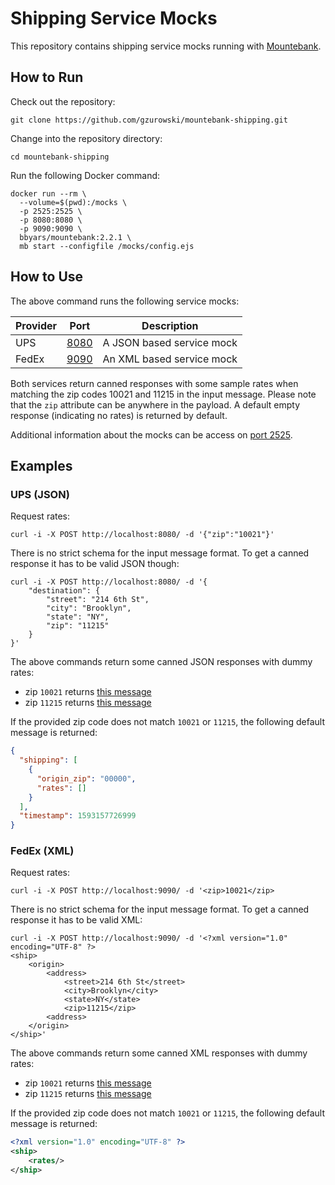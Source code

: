 # Shipping Service Mocks

This repository contains shipping service mocks running with [Mountebank](http://www.mbtest.org/).

## How to Run

Check out the repository:

```
git clone https://github.com/gzurowski/mountebank-shipping.git
```

Change into the repository directory:

```
cd mountebank-shipping
```

Run the following Docker command:

```
docker run --rm \
  --volume=$(pwd):/mocks \
  -p 2525:2525 \
  -p 8080:8080 \
  -p 9090:9090 \
  bbyars/mountebank:2.2.1 \
  mb start --configfile /mocks/config.ejs
```

## How to Use

The above command runs the following service mocks:

| Provider | Port                          | Description               |
| -------- | ----------------------------- | ------------------------- |
| UPS      | [8080](http://localhost:8080) | A JSON based service mock |
| FedEx    | [9090](http://localhost:9090) | An XML based service mock |


Both services return canned responses with some sample rates when matching the zip codes 10021 and 11215 in the input message.
Please note that the `zip` attribute can be anywhere in the payload.
A default empty response (indicating no rates) is returned by default.

Additional information about the mocks can be access on [port 2525](http://localhost:2525/imposters).

## Examples

### UPS (JSON)

Request rates:

```
curl -i -X POST http://localhost:8080/ -d '{"zip":"10021"}'
```

There is no strict schema for the input message format.
To get a canned response it has to be valid JSON though:

```
curl -i -X POST http://localhost:8080/ -d '{
    "destination": {
        "street": "214 6th St",
        "city": "Brooklyn",
        "state": "NY",
        "zip": "11215"
    }
}'
```

The above commands return some canned JSON responses with dummy rates:

- zip `10021` returns [this message](ups/stub2-payload.json)
- zip `11215` returns [this message](ups/stub1-payload.json)

If the provided zip code does not match `10021` or `11215`, the following default message is returned:

```json
{
  "shipping": [
    {
      "origin_zip": "00000",
      "rates": []
    }
  ],
  "timestamp": 1593157726999
}
```

### FedEx (XML)

Request rates:

```
curl -i -X POST http://localhost:9090/ -d '<zip>10021</zip>
```

There is no strict schema for the input message format.
To get a canned response it has to be valid XML:

```
curl -i -X POST http://localhost:9090/ -d '<?xml version="1.0" encoding="UTF-8" ?>
<ship>
    <origin>
        <address>
            <street>214 6th St</street>
            <city>Brooklyn</city>
            <state>NY</state>
            <zip>11215</zip>
        <address>
    </origin>
</ship>'
```

The above commands return some canned XML responses with dummy rates:

- zip `10021` returns [this message](fedex/stub2-payload.xml)
- zip `11215` returns [this message](fedex/stub1-payload.xml)

If the provided zip code does not match `10021` or `11215`, the following default message is returned:

```xml
<?xml version="1.0" encoding="UTF-8" ?>
<ship>
    <rates/>
</ship>
```